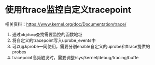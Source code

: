 # 使用ftrace监控自定义tracepoint
相关资料：https://www.kernel.org/doc/Documentation/trace/
1. 通过`objdump`查找需要监控的函数地址
2. 将自定义的tracepoint写入uprobe_events中
3. 可以与kprobe一同使用，需要分别enable自定义的uprobe和ftrace提供的probes
4. tracepoint高频触发时，需要调整/sys/kernel/debug/tracing/buffe